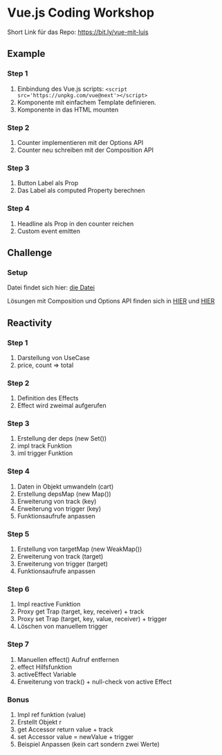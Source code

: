# Vue.js Coding Workshop

Short Link für das Repo: https://bit.ly/vue-mit-luis

## Example

### Step 1

1. Einbindung des Vue.js scripts: `<script src='https://unpkg.com/vue@next'></script>`
2. Komponente mit einfachem Template definieren.
3. Komponente in das HTML mounten

### Step 2

1. Counter implementieren mit der Options API
2. Counter neu schreiben mit der Composition API

### Step 3

1. Button Label als Prop
2. Das Label als computed Property berechnen

### Step 4

1. Headline als Prop in den counter reichen
2. Custom event emitten

## Challenge

### Setup

Datei findet sich hier: [die Datei](./challenge/setup.html)

Lösungen mit Composition und Options API finden sich in [HIER](./challenge/composition.html) und [HIER](./challenge/options.html)

## Reactivity

### Step 1

1. Darstellung von UseCase
2. price, count => total

### Step 2

1. Definition des Effects
2. Effect wird zweimal aufgerufen

### Step 3

1. Erstellung der deps (new Set())
2. impl track Funktion
3. iml trigger Funktion

### Step 4

1. Daten in Objekt umwandeln (cart)
2. Erstellung depsMap (new Map())
3. Erweiterung von track (key)
4. Erweiterung von trigger (key)
5. Funktionsaufrufe anpassen

### Step 5

1. Erstellung von targetMap (new WeakMap())
2. Erweiterung von track (target)
3. Erweiterung von trigger (target)
4. Funktionsaufrufe anpassen

### Step 6

1. Impl reactive Funktion
2. Proxy get Trap (target, key, receiver) + track
3. Proxy set Trap (target, key, value, receiver) + trigger
4. Löschen von manuellem trigger

### Step 7

1. Manuellen effect() Aufruf entfernen
2. effect Hilfsfunktion
3. activeEffect Variable
4. Erweiterung von track() + null-check von active Effect

### Bonus

1. Impl ref funktion (value)
2. Erstellt Objekt r
3. get Accessor return value + track
4. set Accessor value = newValue + trigger
5. Beispiel Anpassen (kein cart sondern zwei Werte)
